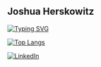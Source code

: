 
## Joshua Herskowitz

[![Typing SVG](https://readme-typing-svg.herokuapp.com?font=Fira+Code&size=30&duration=1000&pause=500&color=19F764&multiline=true&repeat=false&width=1000&height=300&lines=~+cd+jherskow;+;~+ls;linkedIn+resume%2F++twitter%2F+;+;~+cat+linkedIn;https%3A%2F%2Fwww.linkedin.com%2Fin%2Fjherskow%2F)](https://git.io/typing-svg)

[![Top Langs](https://github-readme-stats-git-masterrstaa-rickstaa.vercel.app/api/top-langs/?username=jherskow)](https://github.com/jherskow/github-readme-stats)

[![LinkedIn](https://img.shields.io/badge/LinkedIn-jherskow-informational?style=for-the-badge&logo=linkedin&logoColor=white)](https://www.linkedin.com/in/jherskow/)
